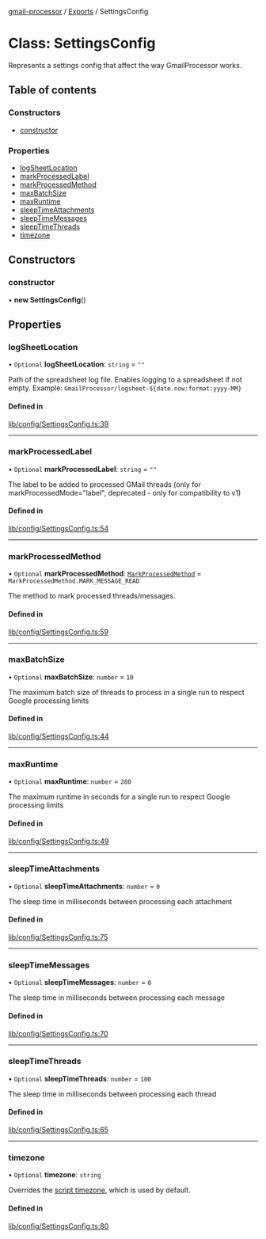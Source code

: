 [gmail-processor](../README.md) / [Exports](../modules.md) / SettingsConfig

# Class: SettingsConfig

Represents a settings config that affect the way GmailProcessor works.

## Table of contents

### Constructors

- [constructor](SettingsConfig.md#constructor)

### Properties

- [logSheetLocation](SettingsConfig.md#logsheetlocation)
- [markProcessedLabel](SettingsConfig.md#markprocessedlabel)
- [markProcessedMethod](SettingsConfig.md#markprocessedmethod)
- [maxBatchSize](SettingsConfig.md#maxbatchsize)
- [maxRuntime](SettingsConfig.md#maxruntime)
- [sleepTimeAttachments](SettingsConfig.md#sleeptimeattachments)
- [sleepTimeMessages](SettingsConfig.md#sleeptimemessages)
- [sleepTimeThreads](SettingsConfig.md#sleeptimethreads)
- [timezone](SettingsConfig.md#timezone)

## Constructors

### constructor

• **new SettingsConfig**()

## Properties

### logSheetLocation

• `Optional` **logSheetLocation**: `string` = `""`

Path of the spreadsheet log file. Enables logging to a spreadsheet if not empty.
Example: `GmailProcessor/logsheet-${date.now:format:yyyy-MM}`

#### Defined in

[lib/config/SettingsConfig.ts:39](https://github.com/ahochsteger/gmail2gdrive/blob/a50f4aa/src/lib/config/SettingsConfig.ts#L39)

___

### markProcessedLabel

• `Optional` **markProcessedLabel**: `string` = `""`

The label to be added to processed GMail threads (only for markProcessedMode="label", deprecated - only for compatibility to v1)

#### Defined in

[lib/config/SettingsConfig.ts:54](https://github.com/ahochsteger/gmail2gdrive/blob/a50f4aa/src/lib/config/SettingsConfig.ts#L54)

___

### markProcessedMethod

• `Optional` **markProcessedMethod**: [`MarkProcessedMethod`](../enums/MarkProcessedMethod.md) = `MarkProcessedMethod.MARK_MESSAGE_READ`

The method to mark processed threads/messages.

#### Defined in

[lib/config/SettingsConfig.ts:59](https://github.com/ahochsteger/gmail2gdrive/blob/a50f4aa/src/lib/config/SettingsConfig.ts#L59)

___

### maxBatchSize

• `Optional` **maxBatchSize**: `number` = `10`

The maximum batch size of threads to process in a single run to respect Google processing limits

#### Defined in

[lib/config/SettingsConfig.ts:44](https://github.com/ahochsteger/gmail2gdrive/blob/a50f4aa/src/lib/config/SettingsConfig.ts#L44)

___

### maxRuntime

• `Optional` **maxRuntime**: `number` = `280`

The maximum runtime in seconds for a single run to respect Google processing limits

#### Defined in

[lib/config/SettingsConfig.ts:49](https://github.com/ahochsteger/gmail2gdrive/blob/a50f4aa/src/lib/config/SettingsConfig.ts#L49)

___

### sleepTimeAttachments

• `Optional` **sleepTimeAttachments**: `number` = `0`

The sleep time in milliseconds between processing each attachment

#### Defined in

[lib/config/SettingsConfig.ts:75](https://github.com/ahochsteger/gmail2gdrive/blob/a50f4aa/src/lib/config/SettingsConfig.ts#L75)

___

### sleepTimeMessages

• `Optional` **sleepTimeMessages**: `number` = `0`

The sleep time in milliseconds between processing each message

#### Defined in

[lib/config/SettingsConfig.ts:70](https://github.com/ahochsteger/gmail2gdrive/blob/a50f4aa/src/lib/config/SettingsConfig.ts#L70)

___

### sleepTimeThreads

• `Optional` **sleepTimeThreads**: `number` = `100`

The sleep time in milliseconds between processing each thread

#### Defined in

[lib/config/SettingsConfig.ts:65](https://github.com/ahochsteger/gmail2gdrive/blob/a50f4aa/src/lib/config/SettingsConfig.ts#L65)

___

### timezone

• `Optional` **timezone**: `string`

Overrides the <a href="https://developers.google.com/apps-script/reference/base/session#getscripttimezone">script timezone</a>, which is used by default.

#### Defined in

[lib/config/SettingsConfig.ts:80](https://github.com/ahochsteger/gmail2gdrive/blob/a50f4aa/src/lib/config/SettingsConfig.ts#L80)
